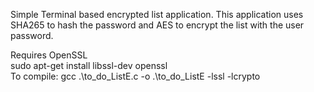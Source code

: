 Simple Terminal based encrypted list application.
This application uses SHA265 to hash the password and AES to encrypt the list with the user password.

Requires OpenSSL
<br>
sudo apt-get install libssl-dev openssl
<br>
To compile:
gcc .\to_do_ListE.c -o .\to_do_ListE -lssl -lcrypto

